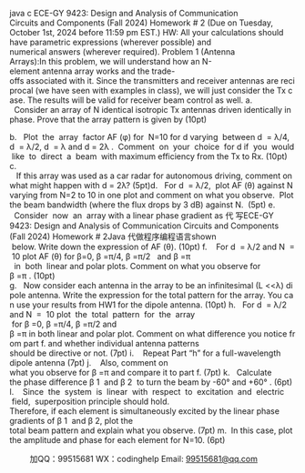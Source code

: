 java c
ECE-GY 9423: Design and Analysis of Communication Circuits and Components (Fall 2024)
Homework # 2 (Due on Tuesday, October 1st, 2024 before 11:59 pm EST.)
HW: All your calculations should have parametric expressions (wherever possible) and numerical answers (wherever required).
Problem 1 (Antenna Arrays):In this problem, we will understand how an N-element antenna array works and the trade-offs associated with it. Since the transmitters and receiver antennas are reciprocal (we have seen with examples in class), we will just consider the Tx case. The results will be valid for receiver beam control as well.
a.   Consider an array of N identical isotropic Tx antennas driven identically in phase. Prove that the array pattern is given by (10pt)

b.   Plot  the  array  factor AF (φ) for  N=10 for d varying  between d  = λ/4, d  = λ/2, d  = λ and d = 2λ .  Comment  on  your  choice  for d if  you  would  like  to  direct  a  beam  with maximum efficiency from the Tx to Rx. (10pt)
c.    If this array was used as a car radar for autonomous driving, comment on what might happen with d = 2λ? (5pt)d.   For d  = λ/2,  plot AF (θ) against N varying from N=2 to 10 in one plot and comment on what you observe.  Plot the beam bandwidth (where the flux drops by 3 dB) against N.  (5pt)
e.   Consider  now  an  array with a linear phase gradient as 代 写ECE-GY 9423: Design and Analysis of Communication Circuits and Components (Fall 2024) Homework # 2Java
代做程序编程语言shown  below. Write down the expression of AF (θ). (10pt)
f.    For d  = λ/2 and N  =  10 plot AF (θ) for β=0, β =π/4, β =π/2   and β =π   in  both  linear and polar plots. Comment on what you observe for β =π . (10pt)
g.   Now consider each antenna in the array to be an infinitesimal (L <<λ) dipole antenna. Write the expression for the total pattern for the array. You can use your results from HW1 for the dipole antenna. (10pt)
h.   For d  = λ/2 and N  =  10 plot  the  total  pattern  for  the  array  for β =0, β =π/4, β =π/2 and β =π in both linear and polar plot. Comment on what difference you notice from part f. and whether individual antenna patterns should be directive or not. (7pt)
i.    Repeat Part “h” for a full-wavelength dipole antenna (7pt)
j.    Also, comment on what you observe for β =π and compare it to part f. (7pt)
k.   Calculate the phase difference β 1  and β 2  to turn the beam by -60° and +60° . (6pt)
l.    Since  the  system  is  linear  with  respect  to  excitation  and  electric  field,  superposition principle should hold. Therefore, if each element is simultaneously excited by the linear phase gradients of β 1  and β 2, plot the total beam pattern and explain what you observe. (7pt)
m.  In this case, plot the amplitude and phase for each element for N=10. (6pt)

         
加QQ：99515681  WX：codinghelp  Email: 99515681@qq.com
